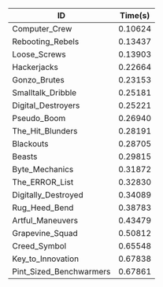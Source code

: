 |ID|Time(s)|
|-|-|
|Computer_Crew|0.10624|
|Rebooting_Rebels|0.13437|
|Loose_Screws|0.13903|
|Hackerjacks|0.22664|
|Gonzo_Brutes|0.23153|
|Smalltalk_Dribble|0.25181|
|Digital_Destroyers|0.25221|
|Pseudo_Boom|0.26940|
|The_Hit_Blunders|0.28191|
|Blackouts|0.28705|
|Beasts|0.29815|
|Byte_Mechanics|0.31872|
|The_ERROR_List|0.32830|
|Digitally_Destroyed|0.34089|
|Rug_Heed_Bend|0.38783|
|Artful_Maneuvers|0.43479|
|Grapevine_Squad|0.50812|
|Creed_Symbol|0.65548|
|Key_to_Innovation|0.67838|
|Pint_Sized_Benchwarmers|0.67861|
